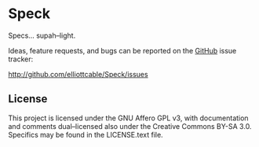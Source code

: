 Speck
=====
Specs… supah–light.

Ideas, feature requests, and bugs can be reported on the [GitHub][] issue
tracker:

<http://github.com/elliottcable/Speck/issues>

  [GitHub]: http://github.com/

License
-------
This project is licensed under the GNU Affero GPL v3, with documentation and
comments dual–licensed also under the Creative Commons BY-SA 3.0. Specifics
may be found in the LICENSE.text file.
